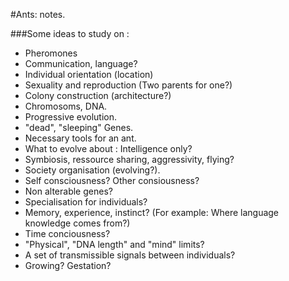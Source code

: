 #Ants: notes.

###Some ideas to study on :
+ Pheromones
+ Communication, language?
+ Individual orientation (location)
+ Sexuality and reproduction (Two parents for one?)
+ Colony construction (architecture?)
+ Chromosoms, DNA.
+ Progressive evolution.
+ "dead", "sleeping" Genes.
+ Necessary tools for an ant.
+ What to evolve about : Intelligence only?
+ Symbiosis, ressource sharing, aggressivity, flying?
+ Society organisation (evolving?).
+ Self consciousness? Other consiousness?
+ Non alterable genes?
+ Specialisation for individuals?
+ Memory, experience, instinct? (For example: Where language knowledge comes from?)
+ Time conciousness?
+ "Physical", "DNA length" and "mind" limits?
+ A set of transmissible signals between individuals?
+ Growing? Gestation?
